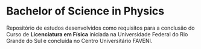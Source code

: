 # Bachelor of Science in Physics

Repositório de estudos desenvolvidos como requisitos para a conclusão do Curso de **Licenciatura em Física** iniciada na Universidade Federal do Rio Grande do Sul e concluída no Centro Universitário FAVENI.  
